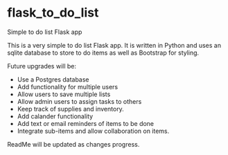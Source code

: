 # flask_to_do_list
Simple to do list Flask app

This is a very simple to do list Flask app. It is written in Python and uses an sqlite database to store to do items as well as Bootstrap for styling.

Future upgrades will be: 
   * Use a Postgres database 
   * Add functionality for multiple users 
   * Allow users to save multiple lists 
   * Allow admin users to assign tasks to others 
   * Keep track of supplies and inventory.
   * Add calander functionality
   * Add text or email reminders of items to be done
   * Integrate sub-items and allow collaboration on items.
   

ReadMe will be updated as changes progress.
